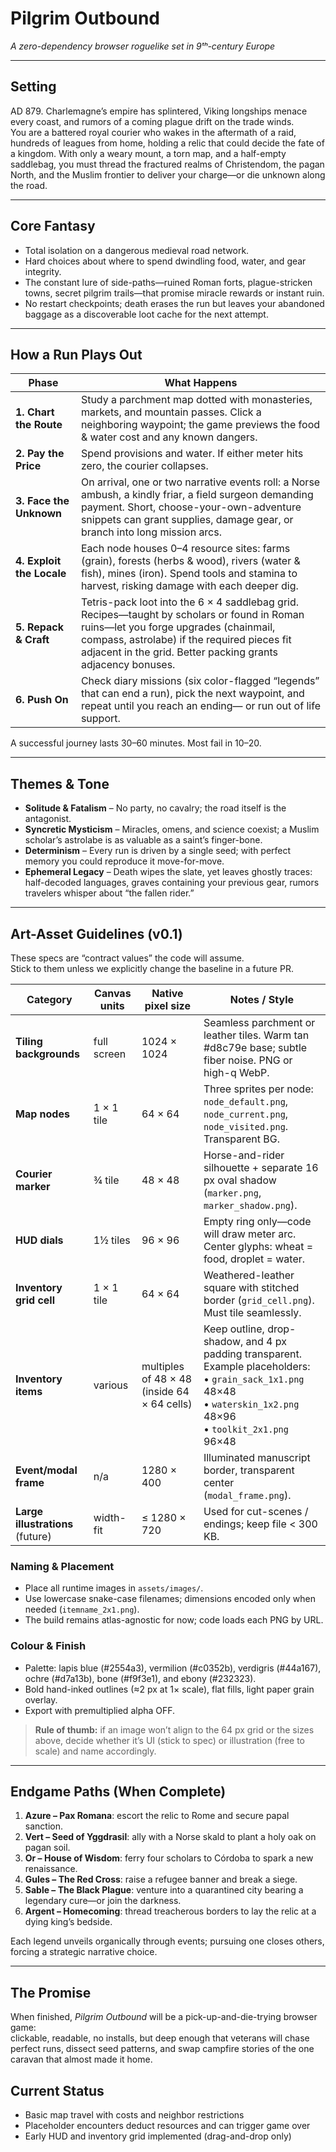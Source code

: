 # Pilgrim Outbound  
*A zero-dependency browser roguelike set in 9ᵗʰ-century Europe*


---

## Setting  
AD 879.  Charlemagne’s empire has splintered, Viking longships menace every coast, and rumors of a coming plague drift on the trade winds.  
You are a battered royal courier who wakes in the aftermath of a raid, hundreds of leagues from home, holding a relic that could decide the fate of a kingdom.  With only a weary mount, a torn map, and a half-empty saddlebag, you must thread the fractured realms of Christendom, the pagan North, and the Muslim frontier to deliver your charge—or die unknown along the road.

---

## Core Fantasy  
* Total isolation on a dangerous medieval road network.  
* Hard choices about where to spend dwindling food, water, and gear integrity.  
* The constant lure of side-paths—ruined Roman forts, plague-stricken towns, secret pilgrim trails—that promise miracle rewards or instant ruin.  
* No restart checkpoints; death erases the run but leaves your abandoned baggage as a discoverable loot cache for the next attempt.

---

## How a Run Plays Out  

| Phase | What Happens |
|-------|--------------|
| **1. Chart the Route** | Study a parchment map dotted with monasteries, markets, and mountain passes.  Click a neighboring waypoint; the game previews the food & water cost and any known dangers. |
| **2. Pay the Price** | Spend provisions and water.  If either meter hits zero, the courier collapses. |
| **3. Face the Unknown** | On arrival, one or two narrative events roll: a Norse ambush, a kindly friar, a field surgeon demanding payment.  Short, choose-your-own-adventure snippets can grant supplies, damage gear, or branch into long mission arcs. |
| **4. Exploit the Locale** | Each node houses 0–4 resource sites: farms (grain), forests (herbs & wood), rivers (water & fish), mines (iron).  Spend tools and stamina to harvest, risking damage with each deeper dig. |
| **5. Repack & Craft** | Tetris-pack loot into the 6 × 4 saddlebag grid.  Recipes—taught by scholars or found in Roman ruins—let you forge upgrades (chainmail, compass, astrolabe) if the required pieces fit adjacent in the grid.  Better packing grants adjacency bonuses. |
| **6. Push On** | Check diary missions (six color-flagged “legends” that can end a run), pick the next waypoint, and repeat until you reach an ending— or run out of life support. |

A successful journey lasts 30–60 minutes.  Most fail in 10–20.

---

## Themes & Tone  
* **Solitude & Fatalism** – No party, no cavalry; the road itself is the antagonist.  
* **Syncretic Mysticism** – Miracles, omens, and science coexist; a Muslim scholar’s astrolabe is as valuable as a saint’s finger-bone.  
* **Determinism** – Every run is driven by a single seed; with perfect memory you could reproduce it move-for-move.  
* **Ephemeral Legacy** – Death wipes the slate, yet leaves ghostly traces: half-decoded languages, graves containing your previous gear, rumors travelers whisper about “the fallen rider.”  

---

## Art-Asset Guidelines  (v0.1)
These specs are “contract values” the code will assume.  
Stick to them unless we explicitly change the baseline in a future PR.

| Category | Canvas units | Native pixel size | Notes / Style |
|----------|--------------|-------------------|---------------|
| **Tiling backgrounds** | full screen | 1024 × 1024 | Seamless parchment or leather tiles. Warm tan #d8c79e base; subtle fiber noise. PNG or high-q WebP. |
| **Map nodes** | 1 × 1 tile | 64 × 64 | Three sprites per node: `node_default.png`, `node_current.png`, `node_visited.png`. Transparent BG. |
| **Courier marker** | ¾ tile | 48 × 48 | Horse-and-rider silhouette + separate 16 px oval shadow (`marker.png`, `marker_shadow.png`). |
| **HUD dials** | 1½ tiles | 96 × 96 | Empty ring only—code will draw meter arc. Center glyphs: wheat = food, droplet = water. |
| **Inventory grid cell** | 1 × 1 tile | 64 × 64 | Weathered-leather square with stitched border (`grid_cell.png`). Must tile seamlessly. |
| **Inventory items** | various | multiples of 48 × 48 (inside 64 × 64 cells) | Keep outline, drop-shadow, and 4 px padding transparent. Example placeholders:<br>• `grain_sack_1x1.png` 48×48<br>• `waterskin_1x2.png` 48×96<br>• `toolkit_2x1.png` 96×48 |
| **Event/modal frame** | n/a | 1280 × 400 | Illuminated manuscript border, transparent center (`modal_frame.png`). |
| **Large illustrations** (future) | width-fit | ≤ 1280 × 720 | Used for cut-scenes / endings; keep file < 300 KB. |

### Naming & Placement
* Place all runtime images in `assets/images/`.
* Use lowercase snake-case filenames; dimensions encoded only when needed (`itemname_2x1.png`).
* The build remains atlas-agnostic for now; code loads each PNG by URL.

### Colour & Finish
* Palette: lapis blue (#2554a3), vermilion (#c0352b), verdigris (#44a167), ochre (#d7a13b), bone (#f9f3e1), and ebony (#232323).
* Bold hand-inked outlines (≈2 px at 1× scale), flat fills, light paper grain overlay.
* Export with premultiplied alpha OFF.

> **Rule of thumb:** if an image won’t align to the 64 px grid or the sizes above,
> decide whether it’s UI (stick to spec) or illustration (free to scale) and name accordingly.

---

## Endgame Paths (When Complete)  
1. **Azure – Pax Romana**: escort the relic to Rome and secure papal sanction.  
2. **Vert – Seed of Yggdrasil**: ally with a Norse skald to plant a holy oak on pagan soil.  
3. **Or – House of Wisdom**: ferry four scholars to Córdoba to spark a new renaissance.  
4. **Gules – The Red Cross**: raise a refugee banner and break a siege.  
5. **Sable – The Black Plague**: venture into a quarantined city bearing a legendary cure—or join the darkness.  
6. **Argent – Homecoming**: thread treacherous borders to lay the relic at a dying king’s bedside.

Each legend unveils organically through events; pursuing one closes others, forcing a strategic narrative choice.

---

## The Promise  
When finished, *Pilgrim Outbound* will be a pick-up-and-die-trying browser game:  
clickable, readable, no installs, but deep enough that veterans will chase perfect runs, dissect seed patterns, and swap campfire stories of the one caravan that almost made it home.

## Current Status
- Basic map travel with costs and neighbor restrictions
- Placeholder encounters deduct resources and can trigger game over
- Early HUD and inventory grid implemented (drag-and-drop only)

